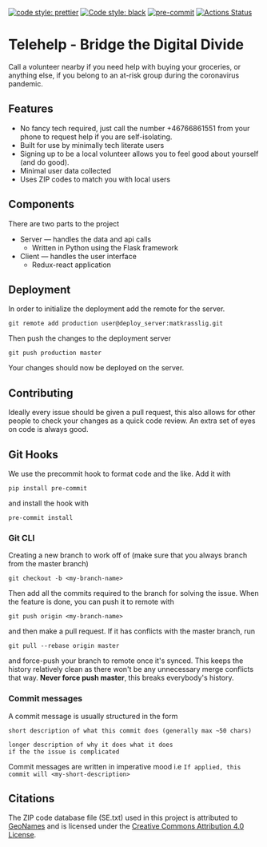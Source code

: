 <a href="https://github.com/prettier/prettier/"><img alt="code style: prettier" src="https://img.shields.io/badge/code_style-prettier-ff69b4.svg?style=flat-square"></a>
<a href="https://github.com/psf/black"><img alt="Code style: black" src="https://img.shields.io/badge/code%20style-black-000000.svg"></a>
[![pre-commit](https://img.shields.io/badge/pre--commit-enabled-brightgreen?logo=pre-commit&logoColor=white)](https://github.com/pre-commit/pre-commit)
[![Actions Status](https://github.com/telehelp/telehelp/workflows/pre-commit/badge.svg)](https://github.com/telehelp/telehelp/actions)

# Telehelp - Bridge the Digital Divide

Call a volunteer nearby if you need help with buying your groceries, or anything else, if you belong to an at-risk group during the coronavirus pandemic.

## Features

- No fancy tech required, just call the number +46766861551 from your phone to request help if you are self-isolating.
- Built for use by minimally tech literate users
- Signing up to be a local volunteer allows you to feel good about yourself (and do good).
- Minimal user data collected
- Uses ZIP codes to match you with local users

## Components

There are two parts to the project

- Server &mdash; handles the data and api calls
  - Written in Python using the Flask framework
- Client &mdash; handles the user interface
  - Redux-react application

## Deployment

In order to initialize the deployment add the remote for the server.

```
git remote add production user@deploy_server:matkrasslig.git
```

Then push the changes to the deployment server

```
git push production master
```

Your changes should now be deployed on the server.

## Contributing

Ideally every issue should be given a pull request, this also allows for other people to check your changes as a quick code review. An extra set of eyes on code is always good.

## Git Hooks

We use the precommit hook to format code and the like. Add it with

```
pip install pre-commit
```

and install the hook with

```
pre-commit install
```

### Git CLI

Creating a new branch to work off of (make sure that you always branch from the master branch)

```
git checkout -b <my-branch-name>
```

Then add all the commits required to the branch for solving the issue.
When the feature is done, you can push it to remote with

```
git push origin <my-branch-name>
```

and then make a pull request.
If it has conflicts with the master branch, run

```
git pull --rebase origin master
```

and force-push your branch to remote once it's synced. This keeps the history relatively clean as there won't be any unnecessary merge conflicts that way. **Never force push master**, this breaks everybody's history.

### Commit messages

A commit message is usually structured in the form

```
short description of what this commit does (generally max ~50 chars)

longer description of why it does what it does
if the the issue is complicated
```

Commit messages are written in imperative mood i.e `If applied, this commit will <my-short-description>`

## Citations

The ZIP code database file (SE.txt) used in this project is attributed to [GeoNames](http://download.geonames.org/export/zip/) and is licensed under the [Creative Commons Attribution 4.0 License](https://creativecommons.org/licenses/by/4.0/).

